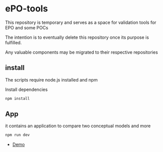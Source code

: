 # ePO-tools

This repository is temporary and serves as a space for validation tools for EPO and some POCs

The intention is to eventually delete this repository once its purpose is fulfilled.

Any valuable components may be migrated to their respective repositories

## install

The scripts require node.js installed and npm

Install dependencies

```sh
npm install
```

## App

it contains an application to compare two conceptual models and more

```sh
npm run dev
```

- [Demo](https://docs.ted.europa.eu/epo-tools/)
